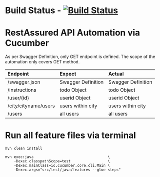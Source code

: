 # Build Status - [![Build Status](https://github.com/johnmorrisQADeveloper/demo_restassured_api/workflows/main/badge.svg?branch=master)](.github/workflows/restapi.yml)

# RestAssured API Automation via Cucumber

As per Swagger Definition, only GET endpoint is defined. The scope of
the automation only covers GET method.
 
| Endpoint              | Expect            | Actual              |
|:-------------         |:-------------     | :-----              |
| /swagger.json         | Swagger Definition| Swagger Definition  |
| /instructions         | todo Object       | todo Object         |
| /user/{id}            | userid Object     | userid Object       |
| /city/cityname/users  | users within city | users within city   |
| /users                | all users         | all users           |

# Run all feature files via terminal
```
mvn clean install

mvn exec:java                                  \
    -Dexec.classpathScope=test                 \
    -Dexec.mainClass=io.cucumber.core.cli.Main \
    -Dexec.args="src/test/java/features --glue steps"
```
